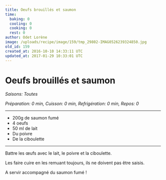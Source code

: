 ```yaml
---
title: Oeufs brouillés et saumon
time:
  baking: 0
  cooling: 0
  cooking: 0
  rest: 0
author: Odet Lorène
image: /uploads/recipe/image/159/tmp_29802-IMAG0526239324850.jpg
old_id: 159
created_at: 2016-10-10 14:33:11 UTC
updated_at: 2017-01-29 10:33:01 UTC
---
```


# Oeufs brouillés et saumon



*Saisons: Toutes*

*Préparation: 0 min, Cuisson: 0 min, Refrigération: 0 min, Repos: 0*

---

- 200g de saumon fumé
- 4 oeufs
- 50 ml de lait
- Du poivre
- De la ciboulette

---

Battre les œufs avec le lait, le poivre et la ciboulette.

Les faire cuire en les remuant toujours, ils ne doivent pas être saisis.

A servir accompagné du saumon fumé !
